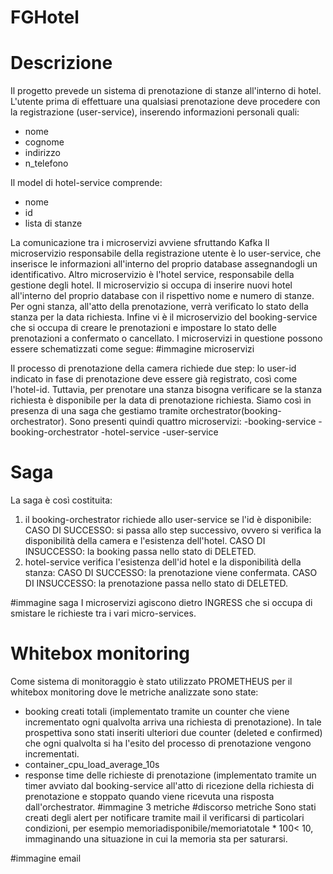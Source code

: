 # FGHotel
# Descrizione
Il progetto prevede un sistema di prenotazione di stanze all'interno di hotel.
L'utente prima di effettuare una qualsiasi prenotazione deve procedere con la registrazione (user-service), inserendo informazioni personali quali:
- nome
- cognome
- indirizzo
- n_telefono

Il model di hotel-service comprende:
- nome
- id
- lista di stanze

La comunicazione tra i microservizi avviene sfruttando Kafka
Il microservizio responsabile della registrazione utente è lo user-service, che inserisce le informazioni all'interno del proprio database assegnandogli un identificativo.
Altro microservizio è l'hotel service, responsabile della gestione degli hotel.
Il microservizio si occupa di inserire nuovi hotel all'interno del proprio database con il rispettivo nome e numero di stanze. Per ogni stanza, all'atto della prenotazione, verrà verificato lo stato della stanza per la data richiesta.
Infine vi è il microservizio del booking-service che si occupa di creare le prenotazioni e impostare lo stato delle prenotazioni a confermato o cancellato.
I microservizi in questione possono essere schematizzati come segue: 
#immagine microservizi

Il processo di prenotazione della camera richiede due step: lo user-id indicato in fase di prenotazione deve essere già registrato, così come l'hotel-id. Tuttavia, per prenotare una stanza bisogna verificare se la stanza richiesta è disponibile per la data di prenotazione richiesta. Siamo così in presenza di una saga che gestiamo tramite orchestrator(booking-orchestrator).
Sono presenti quindi quattro microservizi:
-booking-service
-booking-orchestrator
-hotel-service
-user-service

# Saga
La saga è così costituita:
1. il booking-orchestrator richiede allo user-service se l'id è disponibile:
CASO DI SUCCESSO: si passa allo step successivo, ovvero si verifica la disponibilità della camera e l'esistenza dell'hotel.
CASO DI INSUCCESSO: la booking passa nello stato di DELETED.
2. hotel-service verifica l'esistenza dell'id hotel e la disponibilità della stanza:
CASO DI SUCCESSO: la prenotazione viene confermata.
CASO DI INSUCCESSO: la prenotazione passa nello stato di DELETED.

#immagine saga
I microservizi agiscono dietro INGRESS che si occupa di smistare le richieste tra i vari micro-services.
# Whitebox monitoring
Come sistema di monitoraggio è stato utilizzato PROMETHEUS per il whitebox monitoring dove le metriche analizzate sono state: 

- booking creati totali (implementato tramite un counter che viene incrementato ogni qualvolta arriva una richiesta di prenotazione). In tale prospettiva sono stati inseriti ulteriori due counter (deleted e confirmed) che ogni qualvolta si ha l'esito del processo di prenotazione vengono incrementati.
- container_cpu_load_average_10s
- response time delle richieste di prenotazione (implementato tramite un timer avviato dal booking-service all'atto di ricezione della richiesta di prenotazione e stoppato quando viene ricevuta una risposta dall'orchestrator.
#immagine 3 metriche 
#discorso metriche
Sono stati creati degli alert per notificare tramite mail il verificarsi di particolari condizioni, per esempio memoriadisponibile/memoriatotale * 100< 10, immaginando una situazione in cui la memoria sta per saturarsi.

#immagine email
